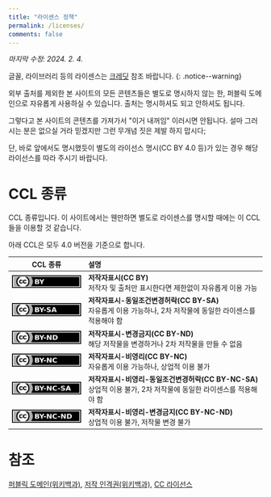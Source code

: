 ```yaml
---
title: "라이센스 정책"
permalink: /licenses/
comments: false
---
```

<i class="fa-sharp fa-regular fa-file-pen"></i> *마지막 수정: 2024. 2. 4.*

글꼴, 라이브러리 등의 라이센스는 [크레딧](/credits) 참조 바랍니다.
{: .notice--warning}

외부 출처를 제외한 본 사이트의 모든 콘텐츠들은 별도로 명시하지 않는 한, 퍼블릭 도메인으로 자유롭게 사용하실 수 있습니다. 출처는 명시하셔도 되고 안하셔도 됩니다.

그렇다고 본 사이트의 콘텐츠를 가져가서 "이거 내꺼임" 이러시면 안됩니다. 설마 그러시는 분은 없으실 거라 믿겠지만 그런 무개념 짓은 제발 하지 맙시다;

단, 바로 앞에서도 명시했듯이 별도의 라이선스 명시(CC BY 4.0 등)가 있는 경우 해당 라이선스를 따라 주시기 바랍니다.

# CCL 종류
CCL 종류입니다. 이 사이트에서는 웬만하면 별도로 라이센스를 명시할 때에는 이 CCL들을 이용할 것 같습니다.

아래 CCL은 모두 4.0 버전을 기준으로 합니다.

| CCL 종류 | 설명 |
| :---: | :--- |
| <img src="/assets/images/by.svg" alt="CC BY 4.0" title="CC BY 4.0"> | **저작자표시(CC BY)**<br>저작자 및 출처만 표시한다면 제한없이 자유롭게 이용 가능 |
| <img src="/assets/images/by-sa.svg" alt="CC BY-SA 4.0" title="CC BY-SA 4.0"> | **저작자표시-동일조건변경허락(CC BY-SA)**<br>자유롭게 이용 가능하나, 2차 저작물에 동일한 라이센스를 적용해야 함 |
| <img src="/assets/images/by-nd.svg" alt="CC BY-ND 4.0" title="CC BY-ND 4.0"> | **저작자표시-변경금지(CC BY-ND)**<br>해당 저작물을 변경하거나 2차 저작물을 만들 수 없음 |
| <img src="/assets/images/by-nc.svg" alt="CC BY-NC 4.0" title="CC BY-NC 4.0"> | **저작자표시-비영리(CC BY-NC)**<br>자유롭게 이용 가능하나, 상업적 이용 불가 |
| <img src="/assets/images/by-nc-sa.svg" alt="CC BY-NC-SA 4.0" title="CC BY-NC-SA 4.0"> | **저작자표시-비영리-동일조건변경허락(CC BY-NC-SA)**<br>상업적 이용 불가, 2차 저작물에 동일한 라이센스를 적용해야 함 |
| <img src="/assets/images/by-nc-nd.svg" alt="CC BY-NC-ND 4.0" title="CC BY-NC-ND 4.0"> | **저작자표시-비영리-변경금지(CC BY-NC-ND)**<br>상업적 이용 불가, 저작물 변경 불가 |

# 참조
[퍼블릭 도메인(위키백과)](https://ko.wikipedia.org/wiki/%ED%8D%BC%EB%B8%94%EB%A6%AD_%EB%8F%84%EB%A9%94%EC%9D%B8), [저작 인격권(위키백과)](https://ko.wikipedia.org/wiki/%EC%A0%80%EC%9E%91_%EC%9D%B8%EA%B2%A9%EA%B6%8C), [CC 라이선스](https://ccl.cckorea.org/about/)